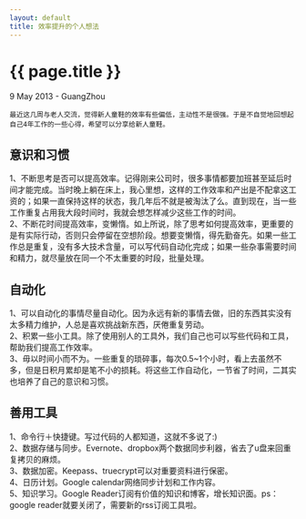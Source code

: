 ```yaml
---
layout: default
title: 效率提升的个人想法
---
```


 {{ page.title }}
================
<p class="meta">9 May 2013 - GuangZhou</p>

    最近这几周与老人交流，觉得新人童鞋的效率有些偏低，主动性不是很强。于是不自觉地回想起自己4年工作的一些心得，希望可以分享给新人童鞋。  
    
    
    
意识和习惯    
-----------------  
1、不断思考是否可以提高效率。记得刚来公司时，很多事情都要加班甚至延后时间才能完成。当时晚上躺在床上，我心里想，这样的工作效率和产出是不配拿这工资的；如果一直保持这样的状态，我几年后不就是被淘汰了么。直到现在，当一些工作重复占用我大段时间时，我就会想怎样减少这些工作的时间。  
2、不断花时间提高效率，变懒惰。如上所说，除了思考如何提高效率，更重要的是有实际行动，否则只会停留在空想阶段。想要变懒惰，得先勤奋先。如果一些工作总是重复，没有多大技术含量，可以写代码自动化完成；如果一些杂事需要时间和精力，就尽量放在同一个不太重要的时段，批量处理。  
  
  
自动化  
-----------------  
1、可以自动化的事情尽量自动化。因为永远有新的事情去做，旧的东西其实没有太多精力维护，人总是喜欢挑战新东西，厌倦重复劳动。  
2、积累一些小工具。除了使用别人的工具外，我们自己也可以写些代码和工具，帮助我们提高工作效率。  
3、毋以时间小而不为。一些重复的琐碎事，每次0.5~1个小时，看上去虽然不多，但是日积月累却是笔不小的损耗。将这些工作自动化，一节省了时间，二其实也培养了自己的意识和习惯。  
  
  
善用工具  
----------------  
1、命令行＋快捷键。写过代码的人都知道，这就不多说了:)  
2、数据存储与同步。Evernote、dropbox两个数据同步利器，省去了u盘来回重复拷贝的麻烦。  
3、数据加密。Keepass、truecrypt可以对重要资料进行保密。  
4、日历计划。Google calendar网络同步计划和工作内容。  
5、知识学习。Google Reader订阅有价值的知识和博客，增长知识面。ps：google reader就要关闭了，需要新的rss订阅工具啦。  


